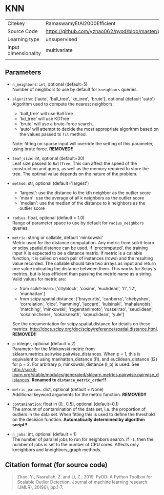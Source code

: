 # KNN

|||
| :--- | :--- |
| Citekey | RamaswamyEtAl2000Efficient |
| Source Code | https://github.com/yzhao062/pyod/blob/master/pyod/models/knn.py |
| Learning type | unsupervised |
| Input dimensionality | multivariate |
|||

## Parameters

- `n_neighbors`: `int`, optional (default=5)  
  Number of neighbors to use by default for `kneighbors` queries.

- `algorithm`: {'auto', 'ball_tree', 'kd_tree', 'brute'}, optional (default 'auto')  
  Algorithm used to compute the nearest neighbors:

  - 'ball_tree' will use BallTree
  - 'kd_tree' will use KDTree
  - 'brute' will use a brute-force search.
  - 'auto' will attempt to decide the most appropriate algorithm based on the values passed to `fit` method.

  Note: fitting on sparse input will override the setting of this parameter, using brute force.
  **REMOVED!!**

- `leaf_size`: int, optional (default=30)  
  Leaf size passed to `BallTree`.
  This can affect the speed of the construction and query, as well as the memory required to store the tree.
  The optimal value depends on the nature of the problem.

- `method`: str, optional (default='largest')  

  - 'largest': use the distance to the kth neighbor as the outlier score
  - 'mean': use the average of all k neighbors as the outlier score
  - 'median': use the median of the distance to k neighbors as the outlier score

- `radius`: float, optional (default = 1.0)  
  Range of parameter space to use by default for `radius_neighbors` queries.

- `metric`: string or callable, default 'minkowski'  
  Metric used for the distance computation.
  Any metric from scikit-learn or scipy.spatial.distance can be used.
  If 'precomputed', the training input X is expected to be a distance matrix.
  If metric is a callable function, it is called on each pair of instances (rows) and the resulting value recorded.
  The callable should take two arrays as input and return one value indicating the distance between them.
  This works for Scipy's metrics, but is less efficient than passing the metric name as a string.
  Valid values for metric are:

  - from scikit-learn: ['cityblock', 'cosine', 'euclidean', 'l1', 'l2', 'manhattan']
  - from scipy.spatial.distance: ['braycurtis', 'canberra', 'chebyshev', 'correlation', 'dice', 'hamming', 'jaccard', 'kulsinski', 'mahalanobis', 'matching', 'minkowski', 'rogerstanimoto', 'russellrao', 'seuclidean', 'sokalmichener', 'sokalsneath', 'sqeuclidean', 'yule']
  
  See the documentation for scipy.spatial.distance for details on these metrics:
  http://docs.scipy.org/doc/scipy/reference/spatial.distance.html.
  **REMOVED!!**

- `p`: integer, optional (default = 2)  
  Parameter for the Minkowski metric from sklearn.metrics.pairwise.pairwise_distances.
  When p = 1, this is equivalent to using manhattan_distance (l1), and euclidean_distance (l2) for p = 2.
  For arbitrary p, minkowski_distance (l_p) is used.
  See http://scikit-learn.org/stable/modules/generated/sklearn.metrics.pairwise.pairwise_distances.
  **Renamed to `distance_metric_order`!!**

- `metric_params`: dict, optional (default = None)  
  Additional keyword arguments for the metric function.
  **REMOVED!!**

- `contamination`: float in (0., 0.5), optional (default=0.1)  
  The amount of contamination of the data set, i.e. the proportion of outliers in the data set.
  When fitting this is used to define the threshold on the decision function.
  **Automatically determined by algorithm script!!**

- `n_jobs`: int, optional (default = 1)  
  The number of parallel jobs to run for neighbors search.
  If ``-1``, then the number of jobs is set to the number of CPU cores.
  Affects only kneighbors and kneighbors_graph methods.

## Citation format (for source code)

> Zhao, Y., Nasrullah, Z. and Li, Z., 2019. PyOD: A Python Toolbox for Scalable Outlier Detection. Journal of machine learning research (JMLR), 20(96), pp.1-7.
